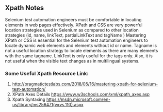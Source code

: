 ## Xpath Notes

Selenium test automation engineers must be comfortable in locating elements in web pages effectively. XPath and CSS are very powerful location strategies used in Selenium as compared to other location strategies (id, name, linkText, partialLinkText and tagName )
Mastering XPath or CSS is essential for the Selenium test automation engineers to locate dynamic web elements and elements without id or name. Tagname is not a useful location strategy to locate elements as there are many elements with the same tagname. LinkText 
is only useful for the <a> tags only. Also, it is not useful when the visible text changes as in multilingual systems.
  
  ### Some Useful Xpath Resource Link:
  
  1. http://pragmatictestlabs.com/2018/05/16/mastering-xpath-for-selenium-test-automation/
  2. XPath Axes Details https://www.w3schools.com/xml/xpath_axes.asp
  3. Xpath Syntaxing https://msdn.microsoft.com/en-us/library/ms256471(v=vs.110).aspx
  
